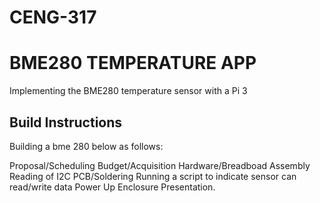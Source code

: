 # CENG-317

# BME280 TEMPERATURE APP
Implementing the BME280 temperature sensor with a Pi 3

## Build Instructions
Building a bme 280 below as follows:

Proposal/Scheduling
Budget/Acquisition
Hardware/Breadboad Assembly
Reading of I2C
PCB/Soldering
Running a script to indicate sensor can read/write data
Power Up
Enclosure
Presentation.
